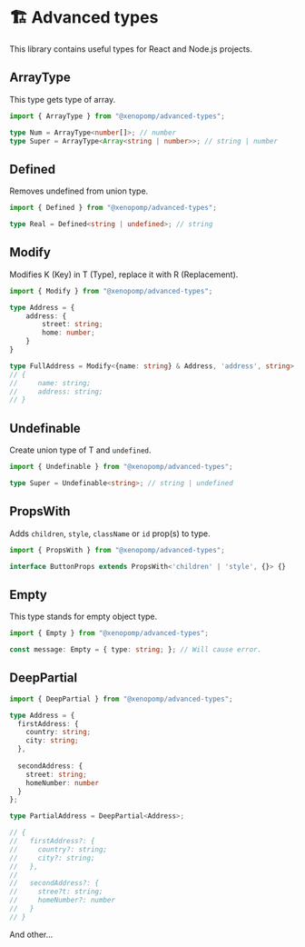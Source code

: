 # 🏗️ Advanced types

This library contains useful types for React and Node.js projects.

## ArrayType

This type gets type of array.

```ts
import { ArrayType } from "@xenopomp/advanced-types";

type Num = ArrayType<number[]>; // number
type Super = ArrayType<Array<string | number>>; // string | number
```

## Defined

Removes undefined from union type.

```ts
import { Defined } from "@xenopomp/advanced-types";

type Real = Defined<string | undefined>; // string
```

## Modify

Modifies K (Key) in T (Type), replace it with R (Replacement).

```ts
import { Modify } from "@xenopomp/advanced-types";

type Address = {
    address: {
        street: string;
        home: number;
    }
}

type FullAddress = Modify<{name: string} & Address, 'address', string>;
// {
//     name: string;
//     address: string;
// }
```

## Undefinable

Create union type of T and ``undefined``.

```ts
import { Undefinable } from "@xenopomp/advanced-types";

type Super = Undefinable<string>; // string | undefined
```

## PropsWith

Adds ``children``, ``style``, ``className`` or ``id`` prop(s) to type.

```ts
import { PropsWith } from "@xenopomp/advanced-types";

interface ButtonProps extends PropsWith<'children' | 'style', {}> {}
```

## Empty

This type stands for empty object type.

```ts
import { Empty } from "@xenopomp/advanced-types";

const message: Empty = { type: string; }; // Will cause error.
```

## DeepPartial

```ts
import { DeepPartial } from "@xenopomp/advanced-types";

type Address = {
  firstAddress: {
    country: string;
    city: string;
  },
  
  secondAddress: {
    street: string;
    homeNumber: number
  }
};

type PartialAddress = DeepPartial<Address>;

// {
//   firstAddress?: {
//     country?: string;
//     city?: string;
//   },
//
//   secondAddress?: {
//     stree?t: string;
//     homeNumber?: number
//   }
// }
```

And other...
